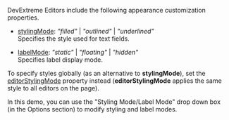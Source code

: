  DevExtreme Editors include the following appearance customization properties.

- [stylingMode](/Documentation/ApiReference/UI_Components/dxTextBox/Configuration/#stylingMode): *"filled"* | *"outlined"* | *"underlined"*       
Specifies the style used for text fields.

- [labelMode](/Documentation/ApiReference/UI_Components/dxTextBox/Configuration/#labelMode): *"static"* | *"floating"* | *"hidden"*         
Specifies label display mode.

To specify styles globally (as an alternative to **stylingMode**), set the [editorStylingMode](/Documentation/ApiReference/Common/Object_Structures/globalConfig/#editorStylingMode) property instead (**editorStylingMode** applies the same style to all editors on the page).

In this demo, you can use the "Styling Mode/Label Mode" drop down box (in the Options section) to modify styling and label modes.
